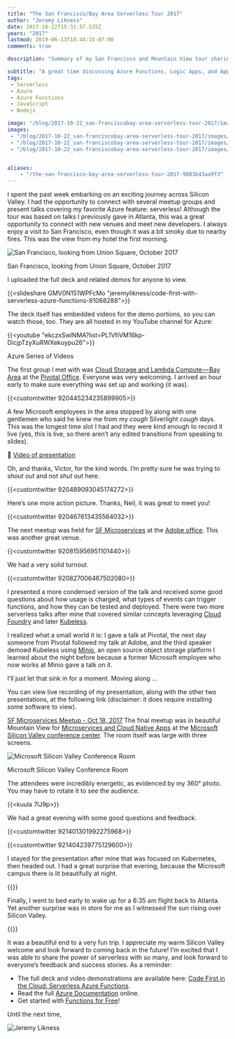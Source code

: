 ```yaml
---
title: "The San Francisco/Bay Area Serverless Tour 2017"
author: "Jeremy Likness"
date: 2017-10-22T15:31:57.535Z
years: "2017"
lastmod: 2019-06-13T10:44:15-07:00
comments: true

description: "Summary of my San Francisco and Mountain View tour sharing serverless  Azure Functions, Logic Apps, and Application Insights with West Coast developers."

subtitle: "A great time discussing Azure Functions, Logic Apps, and Application Insights with West Coast developers."
tags:
 - Serverless 
 - Azure 
 - Azure Functions 
 - JavaScript 
 - Nodejs 

image: "/blog/2017-10-22_san-franciscobay-area-serverless-tour-2017/images/1.jpeg" 
images:
 - "/blog/2017-10-22_san-franciscobay-area-serverless-tour-2017/images/1.jpeg" 
 - "/blog/2017-10-22_san-franciscobay-area-serverless-tour-2017/images/2.jpeg" 
 - "/blog/2017-10-22_san-franciscobay-area-serverless-tour-2017/images/3.gif" 


aliases:
    - "/the-san-francisco-bay-area-serverless-tour-2017-9883b43aa9f3"
---
```


I spent the past week embarking on an exciting journey across Silicon Valley. I had the opportunity to connect with several meetup groups and present talks covering my favorite Azure feature: serverless! Although the tour was based on talks I previously gave in Atlanta, this was a great opportunity to connect with new venues and meet new developers. I always enjoy a visit to San Francisco, even though it was a bit smoky due to nearby fires. This was the view from my hotel the first morning.

![San Francisco, looking from Union Square, October 2017](/blog/2017-10-22_san-franciscobay-area-serverless-tour-2017/images/1.jpeg)
<figcaption>San Francisco, looking from Union Square, October 2017</figcaption>

I uploaded the full deck and related demos for anyone to view.

{{<slideshare GMV0N151WPFcMo "jeremylikness/code-first-with-serverless-azure-functions-81068288">}}

The deck itself has embedded videos for the demo portions, so you can watch those, too. They are all hosted in my YouTube channel for Azure:

{{<youtube "ekczxSwlNMA?list=PL1VfiVM16kp-DicjpTzyXuRWXekuypu26">}}
<figcaption>Azure Series of Videos</figcaption>

The first group I met with was [Cloud Storage and Lambda Compute — Bay Area](https://www.meetup.com/Cloud-Storage-Bay-Area/) at the [Pivotal Office](https://www.google.com/maps/place/Pivotal/@37.7834656,-122.4068843,18z/data=!4m8!1m2!2m1!1spivotal+san+francisco!3m4!1s0x808580887d690df7:0x108e933f003c99e3!8m2!3d37.7818416!4d-122.403956). Everyone was very welcoming. I arrived an hour early to make sure everything was set up and working (it was).

{{<customtwitter 920445234235899905>}}

A few Microsoft employees in the area stopped by along with one gentlemen who said he knew me from my _cough_ Silverlight _cough_ days. This was the longest time slot I had and they were kind enough to record it live (yes, this is live, so there aren’t any edited transitions from speaking to slides).

🎦 [Video of presentation](https://www.facebook.com/Minio.io/videos/1514474255313061/)

Oh, and thanks, Victor, for the kind words. I’m pretty sure he was trying to _shout out_ and not _shut out_ here.

{{<customtwitter 920489093045174272>}}

Here’s one more action picture. Thanks, Neil, it was great to meet you!

{{<customtwitter 920467613435564032>}}

The next meetup was held for [SF Microservices](https://www.meetup.com/SF-Microservices/events/243921541/) at the [Adobe office](https://www.google.com/maps/place/Adobe+-+San+Francisco/@37.771136,-122.4038287,17z/). This was another great venue.

{{<customtwitter 920815956951101440>}}

We had a very solid turnout.

{{<customtwitter 920827006467502080>}}

I presented a more condensed version of the talk and received some good questions about how usage is charged, what types of events can trigger functions, and how they can be tested and deployed. There were two more serverless talks after mine that covered similar concepts leveraging [Cloud Foundry](https://www.cloudfoundry.org/) and later [Kubeless](http://kubeless.io/).

I realized what a small world it is: I gave a talk at Pivotal, the next day someone from Pivotal followed my talk at Adobe, and the third speaker demoed Kubeless using [Minio](https://minio.io/), an open source object storage platform I learned about the night before because a former Microsoft employee who now works at Minio gave a talk on it.

I’ll just let that sink in for a moment. Moving along …

You can view live recording of my presentation, along with the other two presentations, at the following link (disclaimer: it does require installing some software to view).

[SF Microservices Meetup - Oct 18, 2017](https://my.adobeconnect.com/pve9jldkwita/)
The final meetup was in beautiful Mountain View for [Microservices and Cloud Native Apps](https://www.meetup.com/microservices/events/243498016/) at the [Microsoft Silicon Valley conference center](https://www.google.com/maps/place/Microsoft/@37.3706966,-122.0459336,13z/). The room itself was large with three screens.

![Microsoft Silicon Valley Conference Room](/blog/2017-10-22_san-franciscobay-area-serverless-tour-2017/images/2.jpeg)
<figcaption>Microsoft Silicon Valley Conference Room</figcaption>

The attendees were incredibly energetic, as evidenced by my 360° photo. You may have to rotate it to see the audience.

{{<kuula 7lJ9p>}}

We had a great evening with some good questions and feedback.

{{<customtwitter 921401301992275968>}}

{{<customtwitter 921404239775129600>}}

I stayed for the presentation after mine that was focused on Kubernetes, then headed out. I had a great surprise that evening, because the Microsoft campus there is lit beautifully at night.

{{<instagram BadPzpUlFUr>}}

Finally, I went to bed early to wake up for a 6:35 am flight back to Atlanta. Yet another surprise was in store for me as I witnessed the sun rising over Silicon Valley.

{{<instagram BafDhiclXdU>}}

It was a beautiful end to a very fun trip. I appreciate my warm Silicon Valley welcome and look forward to coming back in the future! I’m excited that I was able to share the power of serverless with so many, and look forward to everyone’s feedback and success stories. As a reminder:

* The full deck and video demonstrations are available here: [Code First in the Cloud: Serverless Azure Functions](https://www.slideshare.net/jeremylikness/code-first-with-serverless-azure-functions-81068288).
* Read the full [Azure Documentation](https://jlik.me/go-azdocs) online.
* Get started with [Functions for Free](https://jlik.me/bod)!

Until the next time,

![Jeremy Likness](/blog/2017-10-22_san-franciscobay-area-serverless-tour-2017/images/3.gif)
